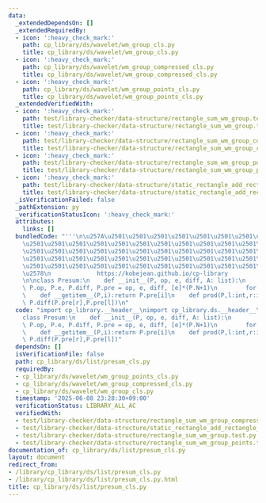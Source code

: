 ```yaml
---
data:
  _extendedDependsOn: []
  _extendedRequiredBy:
  - icon: ':heavy_check_mark:'
    path: cp_library/ds/wavelet/wm_group_cls.py
    title: cp_library/ds/wavelet/wm_group_cls.py
  - icon: ':heavy_check_mark:'
    path: cp_library/ds/wavelet/wm_group_compressed_cls.py
    title: cp_library/ds/wavelet/wm_group_compressed_cls.py
  - icon: ':heavy_check_mark:'
    path: cp_library/ds/wavelet/wm_group_points_cls.py
    title: cp_library/ds/wavelet/wm_group_points_cls.py
  _extendedVerifiedWith:
  - icon: ':heavy_check_mark:'
    path: test/library-checker/data-structure/rectangle_sum_wm_group.test.py
    title: test/library-checker/data-structure/rectangle_sum_wm_group.test.py
  - icon: ':heavy_check_mark:'
    path: test/library-checker/data-structure/rectangle_sum_wm_group_compressed.test.py
    title: test/library-checker/data-structure/rectangle_sum_wm_group_compressed.test.py
  - icon: ':heavy_check_mark:'
    path: test/library-checker/data-structure/rectangle_sum_wm_group_points.test.py
    title: test/library-checker/data-structure/rectangle_sum_wm_group_points.test.py
  - icon: ':heavy_check_mark:'
    path: test/library-checker/data-structure/static_rectangle_add_rectangle_sum_wm_group_points.test.py
    title: test/library-checker/data-structure/static_rectangle_add_rectangle_sum_wm_group_points.test.py
  _isVerificationFailed: false
  _pathExtension: py
  _verificationStatusIcon: ':heavy_check_mark:'
  attributes:
    links: []
  bundledCode: "'''\n\u257A\u2501\u2501\u2501\u2501\u2501\u2501\u2501\u2501\u2501\u2501\
    \u2501\u2501\u2501\u2501\u2501\u2501\u2501\u2501\u2501\u2501\u2501\u2501\u2501\
    \u2501\u2501\u2501\u2501\u2501\u2501\u2501\u2501\u2501\u2501\u2501\u2501\u2501\
    \u2501\u2501\u2501\u2501\u2501\u2501\u2501\u2501\u2501\u2501\u2501\u2501\u2501\
    \u2501\u2501\u2501\u2501\u2501\u2501\u2501\u2501\u2501\u2501\u2501\u2501\u2501\
    \u2578\n             https://kobejean.github.io/cp-library               \n'''\n\
    \n\nclass Presum:\n    def __init__(P, op, e, diff, A: list):\n        P.N = len(A);\
    \ P.op, P.e, P.diff, P.pre = op, e, diff, [e]*(P.N+1)\n        for i,a in enumerate(A):P.pre[i+1]=op(P.pre[i],a)\n\
    \    def __getitem__(P,i):return P.pre[i]\n    def prod(P,l:int,r:int):return\
    \ P.diff(P.pre[r],P.pre[l])\n"
  code: "import cp_library.__header__\nimport cp_library.ds.__header__\nimport cp_library.ds.list.__header__\n\
    class Presum:\n    def __init__(P, op, e, diff, A: list):\n        P.N = len(A);\
    \ P.op, P.e, P.diff, P.pre = op, e, diff, [e]*(P.N+1)\n        for i,a in enumerate(A):P.pre[i+1]=op(P.pre[i],a)\n\
    \    def __getitem__(P,i):return P.pre[i]\n    def prod(P,l:int,r:int):return\
    \ P.diff(P.pre[r],P.pre[l])"
  dependsOn: []
  isVerificationFile: false
  path: cp_library/ds/list/presum_cls.py
  requiredBy:
  - cp_library/ds/wavelet/wm_group_points_cls.py
  - cp_library/ds/wavelet/wm_group_compressed_cls.py
  - cp_library/ds/wavelet/wm_group_cls.py
  timestamp: '2025-06-08 23:28:30+09:00'
  verificationStatus: LIBRARY_ALL_AC
  verifiedWith:
  - test/library-checker/data-structure/rectangle_sum_wm_group_compressed.test.py
  - test/library-checker/data-structure/static_rectangle_add_rectangle_sum_wm_group_points.test.py
  - test/library-checker/data-structure/rectangle_sum_wm_group.test.py
  - test/library-checker/data-structure/rectangle_sum_wm_group_points.test.py
documentation_of: cp_library/ds/list/presum_cls.py
layout: document
redirect_from:
- /library/cp_library/ds/list/presum_cls.py
- /library/cp_library/ds/list/presum_cls.py.html
title: cp_library/ds/list/presum_cls.py
---
```

